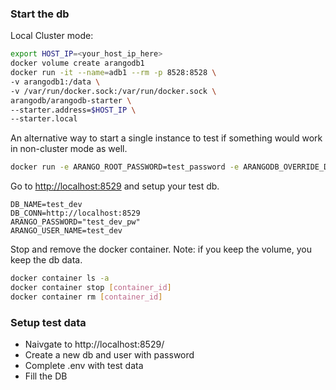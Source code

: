 ### Start the db
Local Cluster mode:
```bash
export HOST_IP=<your_host_ip_here>
docker volume create arangodb1
docker run -it --name=adb1 --rm -p 8528:8528 \
-v arangodb1:/data \
-v /var/run/docker.sock:/var/run/docker.sock \
arangodb/arangodb-starter \
--starter.address=$HOST_IP \
--starter.local
```

An alternative way to start a single instance to test if something would work in non-cluster mode as well.
``` bash
docker run -e ARANGO_ROOT_PASSWORD=test_password -e ARANGODB_OVERRIDE_DETECTED_TOTAL_MEMORY=2G -e ARANGODB_OVERRIDE_DETECTED_NUMBER_OF_CORES=2 -p 8529:8529 -d arangodb
```

Go to <http://localhost:8529> and setup your test db.
```
DB_NAME=test_dev
DB_CONN=http://localhost:8529
ARANGO_PASSWORD="test_dev_pw"
ARANGO_USER_NAME=test_dev
```

Stop and remove the docker container. Note: if you keep the volume, you keep the db data.
```bash
docker container ls -a
docker container stop [container_id]
docker container rm [container_id]
```

### Setup test data
- Naivgate to http://localhost:8529/
- Create a new db and user with password
- Complete .env with test data
- Fill the DB
